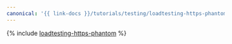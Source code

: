 ```yaml
---
canonical: '{{ link-docs }}/tutorials/testing/loadtesting-https-phantom'
---
```


{% include [loadtesting-https-phantom](../../_tutorials/dev/loadtesting-https-phantom.md) %}